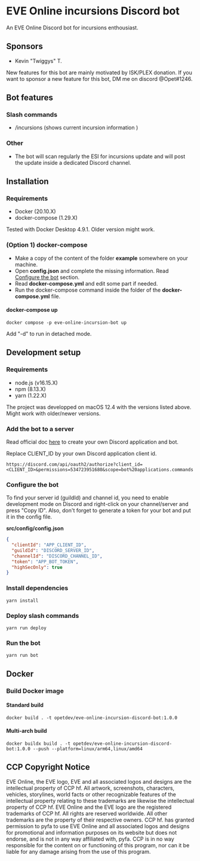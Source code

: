# EVE Online incursions Discord bot

An EVE Online Discord bot for incursions enthousiast.

## Sponsors

- Kevin "Twiggys" T.

New features for this bot are mainly motivated by ISK/PLEX donation. If you want to sponsor a new feature for this bot, DM me on discord @Opet#1246.

## Bot features

### Slash commands

- /incursions (shows current incursion information )

### Other

- The bot will scan regularly the ESI for incursions update and will post the update inside a dedicated Discord channel.

## Installation

### Requirements

- Docker (20.10.X)
- docker-compose (1.29.X)

Tested with Docker Desktop 4.9.1. Older version might work.

### (Option 1) docker-compose

- Make a copy of the content of the folder **example** somewhere on your machine.
- Open **config.json** and complete the missing information. Read [Configure the bot](#Configure-the-bot) section.
- Read **docker-compose.yml** and edit some part if needed.
- Run the docker-compose command inside the folder of the **docker-compose.yml** file.

#### docker-compose up

```
docker compose -p eve-online-incursion-bot up
```

Add "-d" to run in detached mode.

## Development setup

### Requirements

- node.js (v16.15.X)
- npm (8.13.X)
- yarn (1.22.X)

The project was developped on macOS 12.4 with the versions listed above. Might work with older/newer versions.

### Add the bot to a server

Read official doc [here](https://discordjs.guide/preparations/setting-up-a-bot-application.html) to create your own Discord application and bot.

Replace CLIENT_ID by your own Discord application client id.

```
https://discord.com/api/oauth2/authorize?client_id=<CLIENT_ID>&permissions=534723951680&scope=bot%20applications.commands
```

### Configure the bot

To find your server id (guildId) and channel id, you need to enable development mode on Discord and right-click on your channel/server and press "Copy ID".
Also, don't forget to generate a token for your bot and put it in the config file.

**src/config/config.json**

```json
{
  "clientId": "APP_CLIENT_ID",
  "guildId": "DISCORD_SERVER_ID",
  "channelId": "DISCORD_CHANNEL_ID",
  "token": "APP_BOT_TOKEN",
  "highSecOnly": true
}
```

### Install dependencies

```
yarn install
```

### Deploy slash commands

```
yarn run deploy
```

### Run the bot

```
yarn run bot
```

## Docker

### Build Docker image

#### Standard build

```
docker build . -t opetdev/eve-online-incursion-discord-bot:1.0.0
```

#### Multi-arch build

```
docker buildx build . -t opetdev/eve-online-incursion-discord-bot:1.0.0 --push --platform=linux/arm64,linux/amd64
```

## CCP Copyright Notice

EVE Online, the EVE logo, EVE and all associated logos and designs are the intellectual property of CCP hf. All artwork, screenshots, characters, vehicles, storylines, world facts or other recognizable features of the intellectual property relating to these trademarks are likewise the intellectual property of CCP hf. EVE Online and the EVE logo are the registered trademarks of CCP hf. All rights are reserved worldwide. All other trademarks are the property of their respective owners. CCP hf. has granted permission to pyfa to use EVE Online and all associated logos and designs for promotional and information purposes on its website but does not endorse, and is not in any way affiliated with, pyfa. CCP is in no way responsible for the content on or functioning of this program, nor can it be liable for any damage arising from the use of this program.
